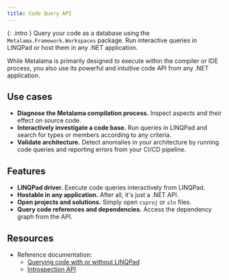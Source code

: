 ```yaml
---
title: Code Query API
---
```


{: .intro }
Query your code as a database using the `Metalama.Framework.Workspaces` package. Run interactive queries in LINQPad or host them in any .NET application.

While Metalama is primarily designed to execute within the compiler or IDE process, you also use its powerful and intuitive code API from any .NET application.

## Use cases

- **Diagnose the Metalama compilation process.** Inspect aspects and their effect on source code.
- **Interactively investigate a code base.** Run queries in LINQPad and search for types or members according to any criteria.
- **Validate architecture.** Detect anomalies in your architecture by running code queries and reporting errors from your CI/CD pipeline.

## Features

- **LINQPad driver.** Execute code queries interactively from LINQPad.
- **Hostable in any application.** After all, it's just a .NET API.
- **Open projects and solutions.** Simply open `csproj` or `sln` files.
- **Query code references and dependencies.** Access the dependency graph from the API.

## Resources

* Reference documentation:
    - [Querying code with or without LINQPad](https://doc.metalama.net/conceptual/introspection/linqpad)
    - [Introspection API](https://doc.metalama.net/api/introspection-api)